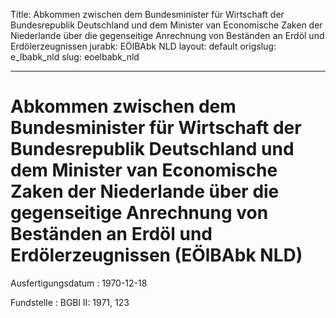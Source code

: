 Title: Abkommen zwischen dem Bundesminister für Wirtschaft der Bundesrepublik Deutschland
  und dem Minister van Economische Zaken der Niederlande über die gegenseitige Anrechnung
  von Beständen an Erdöl und Erdölerzeugnissen
jurabk: EÖlBAbk NLD
layout: default
origslug: e_lbabk_nld
slug: eoelbabk_nld

---

# Abkommen zwischen dem Bundesminister für Wirtschaft der Bundesrepublik Deutschland und dem Minister van Economische Zaken der Niederlande über die gegenseitige Anrechnung von Beständen an Erdöl und Erdölerzeugnissen (EÖlBAbk NLD)

Ausfertigungsdatum
:   1970-12-18

Fundstelle
:   BGBl II: 1971, 123

